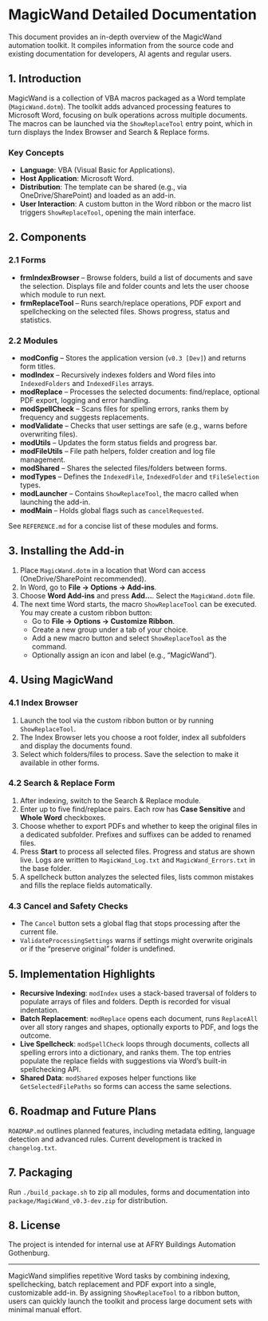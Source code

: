 # MagicWand Detailed Documentation

This document provides an in-depth overview of the MagicWand automation toolkit. It compiles information from the source code and existing documentation for developers, AI agents and regular users.

## 1. Introduction

MagicWand is a collection of VBA macros packaged as a Word template (`MagicWand.dotm`). The toolkit adds advanced processing features to Microsoft Word, focusing on bulk operations across multiple documents. The macros can be launched via the `ShowReplaceTool` entry point, which in turn displays the Index Browser and Search & Replace forms.

### Key Concepts
- **Language**: VBA (Visual Basic for Applications).
- **Host Application**: Microsoft Word.
- **Distribution**: The template can be shared (e.g., via OneDrive/SharePoint) and loaded as an add-in.
- **User Interaction**: A custom button in the Word ribbon or the macro list triggers `ShowReplaceTool`, opening the main interface.

## 2. Components

### 2.1 Forms
- **frmIndexBrowser** – Browse folders, build a list of documents and save the selection. Displays file and folder counts and lets the user choose which module to run next.
- **frmReplaceTool** – Runs search/replace operations, PDF export and spellchecking on the selected files. Shows progress, status and statistics.

### 2.2 Modules
- **modConfig** – Stores the application version (`v0.3 [Dev]`) and returns form titles.
- **modIndex** – Recursively indexes folders and Word files into `IndexedFolders` and `IndexedFiles` arrays.
- **modReplace** – Processes the selected documents: find/replace, optional PDF export, logging and error handling.
- **modSpellCheck** – Scans files for spelling errors, ranks them by frequency and suggests replacements.
- **modValidate** – Checks that user settings are safe (e.g., warns before overwriting files).
- **modUtils** – Updates the form status fields and progress bar.
- **modFileUtils** – File path helpers, folder creation and log file management.
- **modShared** – Shares the selected files/folders between forms.
- **modTypes** – Defines the `IndexedFile`, `IndexedFolder` and `tFileSelection` types.
- **modLauncher** – Contains `ShowReplaceTool`, the macro called when launching the add-in.
- **modMain** – Holds global flags such as `cancelRequested`.

See `REFERENCE.md` for a concise list of these modules and forms.

## 3. Installing the Add-in
1. Place `MagicWand.dotm` in a location that Word can access (OneDrive/SharePoint recommended).
2. In Word, go to **File → Options → Add-ins**.
3. Choose **Word Add-ins** and press **Add...**. Select the `MagicWand.dotm` file.
4. The next time Word starts, the macro `ShowReplaceTool` can be executed. You may create a custom ribbon button:
   - Go to **File → Options → Customize Ribbon**.
   - Create a new group under a tab of your choice.
   - Add a new macro button and select `ShowReplaceTool` as the command.
   - Optionally assign an icon and label (e.g., “MagicWand”).

## 4. Using MagicWand
### 4.1 Index Browser
1. Launch the tool via the custom ribbon button or by running `ShowReplaceTool`.
2. The Index Browser lets you choose a root folder, index all subfolders and display the documents found.
3. Select which folders/files to process. Save the selection to make it available in other forms.

### 4.2 Search & Replace Form
1. After indexing, switch to the Search & Replace module.
2. Enter up to five find/replace pairs. Each row has **Case Sensitive** and **Whole Word** checkboxes.
3. Choose whether to export PDFs and whether to keep the original files in a dedicated subfolder. Prefixes and suffixes can be added to renamed files.
4. Press **Start** to process all selected files. Progress and status are shown live. Logs are written to `MagicWand_Log.txt` and `MagicWand_Errors.txt` in the base folder.
5. A spellcheck button analyzes the selected files, lists common mistakes and fills the replace fields automatically.

### 4.3 Cancel and Safety Checks
- The `Cancel` button sets a global flag that stops processing after the current file.
- `ValidateProcessingSettings` warns if settings might overwrite originals or if the “preserve original” folder is undefined.

## 5. Implementation Highlights
- **Recursive Indexing**: `modIndex` uses a stack-based traversal of folders to populate arrays of files and folders. Depth is recorded for visual indentation.
- **Batch Replacement**: `modReplace` opens each document, runs `ReplaceAll` over all story ranges and shapes, optionally exports to PDF, and logs the outcome.
- **Live Spellcheck**: `modSpellCheck` loops through documents, collects all spelling errors into a dictionary, and ranks them. The top entries populate the replace fields with suggestions via Word’s built-in spellchecking API.
- **Shared Data**: `modShared` exposes helper functions like `GetSelectedFilePaths` so forms can access the same selections.

## 6. Roadmap and Future Plans
`ROADMAP.md` outlines planned features, including metadata editing, language detection and advanced rules. Current development is tracked in `changelog.txt`.

## 7. Packaging
Run `./build_package.sh` to zip all modules, forms and documentation into `package/MagicWand_v0.3-dev.zip` for distribution.

## 8. License
The project is intended for internal use at AFRY Buildings Automation Gothenburg.

---

MagicWand simplifies repetitive Word tasks by combining indexing, spellchecking, batch replacement and PDF export into a single, customizable add-in. By assigning `ShowReplaceTool` to a ribbon button, users can quickly launch the toolkit and process large document sets with minimal manual effort.

